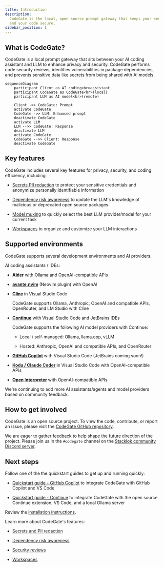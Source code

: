 ```yaml
---
title: Introduction
description:
  CodeGate is the local, open source prompt gateway that keeps your secrets safe
  and your code secure.
sidebar_position: 1
---
```




## What is CodeGate?

CodeGate is a local prompt gateway that sits between your AI coding assistant and LLM to enhance privacy and security. CodeGate performs code security reviews, identifies vulnerabilities in package dependencies, and prevents sensitive data like secrets from being shared with AI models.

```mermaid
sequenceDiagram
    participant Client as AI coding<br>assistant
    participant CodeGate as CodeGate<br>(local)
    participant LLM as AI model<br>(remote)

    Client ->> CodeGate: Prompt
    activate CodeGate
    CodeGate ->> LLM: Enhanced prompt
    deactivate CodeGate
    activate LLM
    LLM -->> CodeGate: Response
    deactivate LLM
    activate CodeGate
    CodeGate -->> Client: Response
    deactivate CodeGate
```

## Key features

CodeGate includes several key features for privacy, security, and coding efficiency, including:

* [Secrets PII redaction](./features/secrets-redaction.md) to protect your sensitive credentials and anonymize personally identifiable information

* [Dependency risk awareness](./features/dependency-risk.md) to update the LLM's knowledge of malicious or deprecated open source packages

* [Model muxing](./features/muxing.mdx) to quickly select the best LLM provider/model for your current task

* [Workspaces](./features/workspaces.mdx) to organize and customize your LLM interactions

## Supported environments

CodeGate supports several development environments and AI providers.

AI coding assistants / IDEs:

* [**Aider**](./integrations/aider.mdx) with Ollama and OpenAI-compatible APIs

* [**avante.nvim**](./integrations/avante.mdx) (Neovim plugin) with OpenAI

* [**Cline**](./integrations/cline.mdx) in Visual Studio Code

  CodeGate supports Ollama, Anthropic, OpenAI and compatible APIs, OpenRouter, and LM Studio with Cline

* [**Continue**](./integrations/continue.mdx) with Visual Studio Code and JetBrains IDEs

  CodeGate supports the following AI model providers with Continue:

  * Local / self-managed: Ollama, llama.cpp, vLLM

  * Hosted: Anthropic, OpenAI and compatible APIs, and OpenRouter

* [**GitHub Copilot**](./integrations/copilot.mdx) with Visual Studio Code (JetBrains coming soon!)

* [**Kodu / Claude Coder**](./integrations/kodu.mdx) in Visual Studio Code with OpenAI-compatible APIs

* [**Open Interpreter**](./integrations/open-interpreter.mdx) with OpenAI-compatible APIs

We're continuing to add more AI assistants/agents and model providers based on community feedback.

## How to get involved

CodeGate is an open source project. To view the code, contribute, or report an issue, please visit the [CodeGate GitHub repository](https://github.com/stacklok/codegate).

We are eager to gather feedback to help shape the future direction of the project. Please join us in the `#codegate` channel on the [Stacklok community Discord server](https://discord.gg/stacklok).

## Next steps

Follow one of the the quickstart guides to get up and running quickly:

* [Quickstart guide - GitHub Copilot](./quickstart-copilot.mdx) to integrate CodeGate with GitHub Copilot and VS Code

* [Quickstart guide - Continue](./quickstart-continue.mdx) to integrate CodeGate with the open source Continue extension, VS Code, and a local Ollama server

Review the [installation instructions](./how-to/install.mdx).

Learn more about CodeGate's features:

* [Secrets and PII redaction](./features/secrets-redaction.md)

* [Dependency risk awareness](./features/dependency-risk.md)

* [Security reviews](./features/security-reviews.md)

* [Workspaces](./features/workspaces.mdx)
